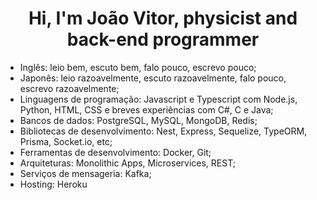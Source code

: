 <h1 align="center">Hi, I'm João Vitor, physicist and back-end programmer</h1>

- Inglês: leio bem, escuto bem, falo pouco, escrevo pouco;
- Japonês: leio razoavelmente, escuto razoavelmente, falo pouco, escrevo razoavelmente;
- Linguagens de programação: Javascript e Typescript com Node.js, Python, HTML, CSS e breves experiências com C#, C e Java;
- Bancos de dados: PostgreSQL, MySQL, MongoDB, Redis;
- Bibliotecas de desenvolvimento: Nest, Express, Sequelize, TypeORM, Prisma, Socket.io, etc;
- Ferramentas de desenvolvimento: Docker, Git;
- Arquiteturas: Monolithic Apps, Microservices, REST;
- Serviços de mensageria: Kafka;
- Hosting: Heroku
